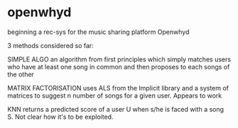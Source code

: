 # openwhyd
beginning a rec-sys for the music sharing platform Openwhyd

3 methods considered so far:

SIMPLE ALGO
an algorithm from first principles which simply matches users who have at least one song in common and then proposes to each
songs of the other

MATRIX FACTORISATION
uses ALS from the Implicit library and a system of matrices to suggest n number of songs for a given user. Appears to work

KNN
returns a predicted score of a user U when s/he is faced with a song S. Not clear how it's to be exploited.
